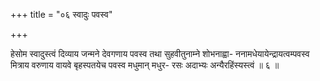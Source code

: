 +++
title = "०६ स्वादुः पवस्व"

+++

हेसोम स्वादुस्त्वं दिव्याय जन्मने देवगणाय पवस्व तथा सुहवीतुनाम्ने शोभनाह्वा- ननामधेयायेन्द्रायत्वम्पवस्व मित्राय वरुणाय वायवे बृहस्पतयेच पवस्व मधुमान् मधुर- रसः अदाभ्यः अन्यैरहिंस्यस्त्वं ॥ ६ ॥